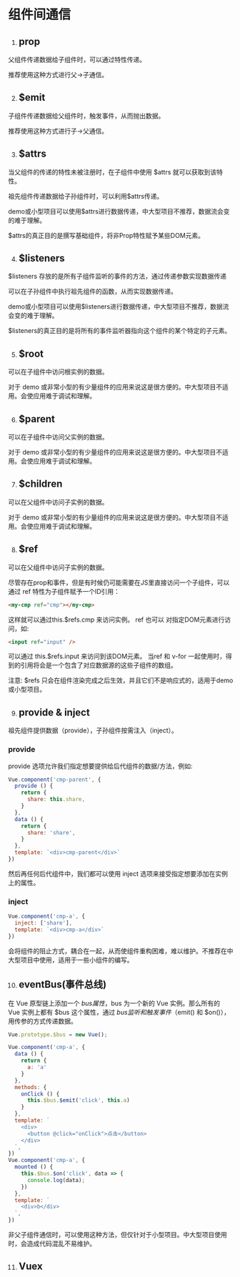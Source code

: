 # 组件间通信
1. ## prop
父组件传递数据给子组件时，可以通过特性传递。

推荐使用这种方式进行父->子通信。

2. ## $emit
子组件传递数据给父组件时，触发事件，从而抛出数据。

推荐使用这种方式进行子->父通信。

3. ## $attrs
当父组件的传递的特性未被注册时，在子组件中使用 $attrs 就可以获取到该特性。  

祖先组件传递数据给子孙组件时，可以利用$attrs传递。

demo或小型项目可以使用$attrs进行数据传递，中大型项目不推荐，数据流会变的难于理解。

$attrs的真正目的是撰写基础组件，将非Prop特性赋予某些DOM元素。

4. ## $listeners
$listeners 存放的是所有子组件监听的事件的方法，通过传递参数实现数据传递  

可以在子孙组件中执行祖先组件的函数，从而实现数据传递。

demo或小型项目可以使用$listeners进行数据传递，中大型项目不推荐，数据流会变的难于理解。

$listeners的真正目的是将所有的事件监听器指向这个组件的某个特定的子元素。

5. ## $root
可以在子组件中访问根实例的数据。

对于 demo 或非常小型的有少量组件的应用来说这是很方便的。中大型项目不适用。会使应用难于调试和理解。

6. ## $parent 
可以在子组件中访问父实例的数据。

对于 demo 或非常小型的有少量组件的应用来说这是很方便的。中大型项目不适用。会使应用难于调试和理解。

7. ## $children
可以在父组件中访问子实例的数据。

对于 demo 或非常小型的有少量组件的应用来说这是很方便的。中大型项目不适用。会使应用难于调试和理解。

8. ## $ref
可以在父组件中访问子实例的数据。  

尽管存在prop和事件，但是有时候仍可能需要在JS里直接访问一个子组件，可以通过 ref 特性为子组件赋予一个ID引用：
```html
<my-cmp ref="cmp"></my-cmp>
```
这样就可以通过this.$refs.cmp 来访问<my-cmp>实例。 ref 也可以 对指定DOM元素进行访问，如:
```html
<input ref="input" />
```
可以通过 this.$refs.input 来访问到该DOM元素。
当ref 和 v-for 一起使用时，得到的引用将会是一个包含了对应数据源的这些子组件的数组。

注意: $refs 只会在组件渲染完成之后生效，并且它们不是响应式的，适用于demo或小型项目。

9. ## provide & inject
祖先组件提供数据（provide），子孙组件按需注入（inject）。
### provide
provide 选项允许我们指定想要提供给后代组件的数据/方法，例如:
```js
Vue.component('cmp-parent', {
  provide () {
    return {
      share: this.share,
    }
  },
  data () {
    return {
      share: 'share',
    }
  },
  template: `<div>cmp-parent</div>`
})
```
然后再任何后代组件中，我们都可以使用 inject 选项来接受指定想要添加在实例上的属性。
### inject
```js
Vue.component('cmp-a', {
  inject: ['share'],
  template: `<div>cmp-a</div>`
})
```
会将组件的阻止方式，耦合在一起，从而使组件重构困难，难以维护。不推荐在中大型项目中使用，适用于一些小组件的编写。

10. ## eventBus(事件总线)
在 Vue 原型链上添加一个 $bus 属性，$bus 为一个新的 Vue 实例。那么所有的 Vue 实例上都有 $bus 这个属性，通过 $bus 监听和触发事件（$emit() 和 $on()），用传参的方式传递数据。
```js
Vue.prototype.$bus = new Vue();
```
```js
Vue.component('cmp-a', {
  data () {
    return {
      a: 'a'
    }
  },
  methods: {
    onClick () {
      this.$bus.$emit('click', this.a)
    }
  },
  template: `
    <div>
      <button @click="onClick">点击</button>
    </div>
  `,
})
Vue.component('cmp-a', {
  mounted () {
    this.$bus.$on('click', data => {
      console.log(data);
    })
  },
  template: `
    <div>b</div>
  `,
})
```
非父子组件通信时，可以使用这种方法，但仅针对于小型项目。中大型项目使用时，会造成代码混乱不易维护。

11. ## Vuex